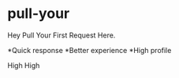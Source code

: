 # pull-your

Hey Pull Your First Request Here.

*Quick response
*Better experience
*High profile
  

High
High
